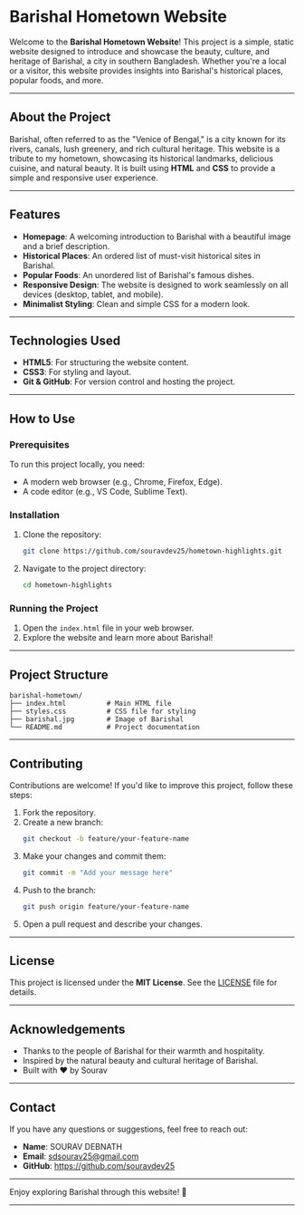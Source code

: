 # Barishal Hometown Website

Welcome to the **Barishal Hometown Website**! This project is a simple, static website designed to introduce and showcase the beauty, culture, and heritage of Barishal, a city in southern Bangladesh. Whether you're a local or a visitor, this website provides insights into Barishal's historical places, popular foods, and more.

---

## About the Project

Barishal, often referred to as the "Venice of Bengal," is a city known for its rivers, canals, lush greenery, and rich cultural heritage. This website is a tribute to my hometown, showcasing its historical landmarks, delicious cuisine, and natural beauty. It is built using **HTML** and **CSS** to provide a simple and responsive user experience.

---

## Features

- **Homepage**: A welcoming introduction to Barishal with a beautiful image and a brief description.
- **Historical Places**: An ordered list of must-visit historical sites in Barishal.
- **Popular Foods**: An unordered list of Barishal's famous dishes.
- **Responsive Design**: The website is designed to work seamlessly on all devices (desktop, tablet, and mobile).
- **Minimalist Styling**: Clean and simple CSS for a modern look.

---

## Technologies Used

- **HTML5**: For structuring the website content.
- **CSS3**: For styling and layout.
- **Git & GitHub**: For version control and hosting the project.

---

## How to Use

### Prerequisites
To run this project locally, you need:
- A modern web browser (e.g., Chrome, Firefox, Edge).
- A code editor (e.g., VS Code, Sublime Text).

### Installation
1. Clone the repository:
   ```bash
   git clone https://github.com/souravdev25/hometown-highlights.git
   ```
2. Navigate to the project directory:
   ```bash
   cd hometown-highlights
   ```

### Running the Project
1. Open the `index.html` file in your web browser.
2. Explore the website and learn more about Barishal!

---

## Project Structure

```
barishal-hometown/
├── index.html          # Main HTML file
├── styles.css          # CSS file for styling
├── barishal.jpg        # Image of Barishal
└── README.md           # Project documentation
```

---

## Contributing

Contributions are welcome! If you'd like to improve this project, follow these steps:
1. Fork the repository.
2. Create a new branch:
   ```bash
   git checkout -b feature/your-feature-name
   ```
3. Make your changes and commit them:
   ```bash
   git commit -m "Add your message here"
   ```
4. Push to the branch:
   ```bash
   git push origin feature/your-feature-name
   ```
5. Open a pull request and describe your changes.

---

## License

This project is licensed under the **MIT License**. See the [LICENSE](LICENSE) file for details.

---

## Acknowledgements

- Thanks to the people of Barishal for their warmth and hospitality.
- Inspired by the natural beauty and cultural heritage of Barishal.
- Built with ❤️ by Sourav

---

## Contact

If you have any questions or suggestions, feel free to reach out:
- **Name**: SOURAV DEBNATH
- **Email**: sdsourav25@gmail.com
- **GitHub**: https://github.com/souravdev25
---

Enjoy exploring Barishal through this website! 🌿

---
